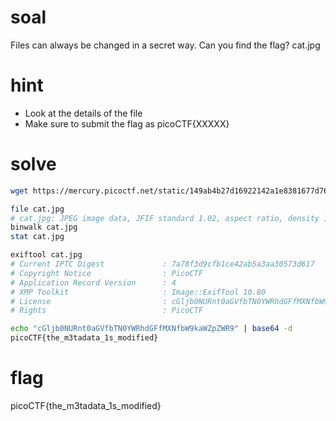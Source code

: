 # soal
Files can always be changed in a secret way. Can you find the flag? cat.jpg

# hint
- Look at the details of the file
- Make sure to submit the flag as picoCTF{XXXXX}

# solve
```bash
wget https://mercury.picoctf.net/static/149ab4b27d16922142a1e8381677d76f/cat.jpg

file cat.jpg
# cat.jpg: JPEG image data, JFIF standard 1.02, aspect ratio, density 1x1, segment length 16, baseline, precision 8, 2560x1598, components 3
binwalk cat.jpg
stat cat.jpg

exiftool cat.jpg
# Current IPTC Digest             : 7a78f3d9cfb1ce42ab5a3aa30573d617
# Copyright Notice                : PicoCTF
# Application Record Version      : 4
# XMP Toolkit                     : Image::ExifTool 10.80
# License                         : cGljb0NURnt0aGVfbTN0YWRhdGFfMXNfbW9kaWZpZWR9
# Rights                          : PicoCTF

echo "cGljb0NURnt0aGVfbTN0YWRhdGFfMXNfbW9kaWZpZWR9" | base64 -d
picoCTF{the_m3tadata_1s_modified}
```

# flag
picoCTF{the_m3tadata_1s_modified}